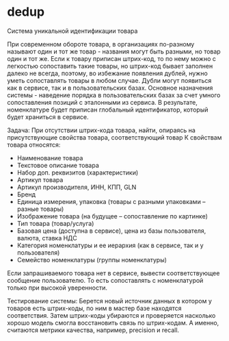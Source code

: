 # dedup

Система уникальной идентификации товара 

При современном обороте товара, в организациях по-разному называют один и тот же товар - названия могут быть разными, но товар один и тот же. Если к товару приписан штрих-код, то по нему можно с легкостью сопоставить такие товары, но штрих-код бывает заполнен далеко не всегда, поэтому, во избежание появления дублей, нужно уметь сопоставлять товары в любом случае. Дубли могут появиться как в сервисе, так и в пользовательских базах. Основное назначения системы - наведение порядка в пользовательских базах за счет умного сопоставления позиций с эталонными из сервиса. В результате, номенклатуре будет приписан глобальный идентификатор, который будет храниться в сервисе.

Задача: 
При отсутствии штрих-кода товара, найти, опираясь на присутствующие свойства товара, соответствующий товар
К свойствам товара относятся: 
*	Наименование товара
*	Текстовое описание товара
*	Набор доп. реквизитов (характеристики)
*	Артикул товара
*	Артикул производителя, ИНН, КПП, GLN
*	Бренд
*	Единица измерения, упаковка (товары с разными упаковками – разные товары)
*	Изображение товара (на будущее – сопоставление по картинке)
*	Тип товара (товар/услуга)
*	Базовая цена (доступна в сервисе), цена из базы пользователя, валюта, ставка НДС
*	Категория номенклатуры и ее иерархия (как в сервисе, так и у пользователя)
*	Семейство номенклатуры (группы номенклатуры) 

Если запрашиваемого товара нет в сервисе, вывести соответствующее сообщение пользователю. То есть сопоставлять с номенклатурой только при высокой уверенности.

Тестирование системы:
Берется новый источник данных в котором у товаров есть штрих-коды, по ним в мастер базе находятся соответствия. Затем штрих-коды убираются и проверяется насколько хорошо модель смогла восстановить связь по штрих-кодам. А именно, считаются метрики качества, например, precision и recall.
